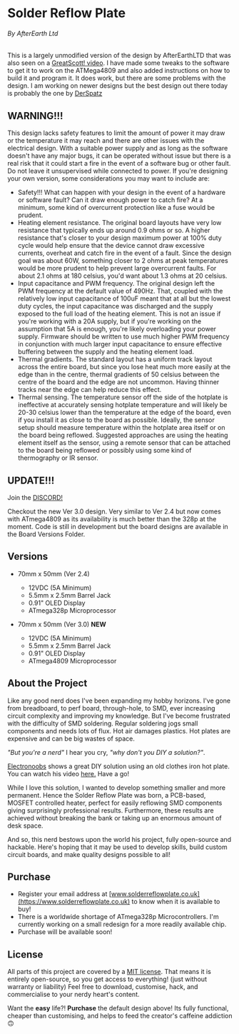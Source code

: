# **Solder Reflow Plate**

###### By AfterEarth Ltd

This is a largely unmodified version of the design by AfterEarthLTD that was also seen on a [GreatScott! video](https://github.com/DerSpatz/PCB-reflow-solder-heat-plate). I have made some tweaks to the software to get it to work on the ATMega4809 and also added instructions on how to build it and program it. It does work, but there are some problems with the design. I am working on newer designs but the best design out there today is probably the one by [DerSpatz](https://github.com/DerSpatz/PCB-reflow-solder-heat-plate)

## WARNING!!!

This design lacks safety features to limit the amount of power it may draw or the temperature it may reach and there are other issues with the electrical design. With a suitable power supply and as long as the software doesn't have any major bugs, it can be operated without issue but there is a real risk that it could start a fire in the event of a software bug or other fault. Do not leave it unsupervised while connected to power. If you're designing your own version, some considerations you may want to include are:

- Safety!!! What can happen with your design in the event of a hardware or software fault? Can it draw enough power to catch fire? At a minimum, some kind of overcurrent protection like a fuse would be prudent.
- Heating element resistance. The original board layouts have very low resistance that typically ends up around 0.9 ohms or so. A higher resistance that's closer to your design maximum power at 100% duty cycle would help ensure that the device cannot draw excessive currents, overheat and catch fire in the event of a fault. Since the design goal was about 60W, something closer to 2 ohms at peak temperatures would be more prudent to help prevent large overcurrent faults. For about 2.1 ohms at 180 celsius, you'd want about 1.3 ohms at 20 celsius.
- Input capacitance and PWM frequency. The original design left the PWM frequency at the default value of 490Hz. That, coupled with the relatively low input capacitance of 100uF meant that at all but the lowest duty cycles, the input capacitance was discharged and the supply exposed to the full load of the heating element. This is not an issue if you're working with a 20A supply, but if you're working on the assumption that 5A is enough, you're likely overloading your power supply. Firmware should be written to use much higher PWM frequency in conjunction with much larger input capacitance to ensure effective buffering between the supply and the heating element load.
- Thermal gradients. The standard layout has a uniform track layout across the entire board, but since you lose heat much more easily at the edge than in the centre, thermal gradients of 50 celsius between the centre of the board and the edge are not uncommon. Having thinner tracks near the edge can help reduce this effect.
- Thermal sensing. The temperature sensor off the side of the hotplate is ineffective at accurately sensing hotplate temperature and will likely be 20-30 celsius lower than the temperature at the edge of the board, even if you install it as close to the board as possible. Ideally, the sensor setup should measure temperature within the hotplate area itself or on the board being reflowed. Suggested approaches are using the heating element itself as the sensor, using a remote sensor that can be attached to the board being reflowed or possibly using some kind of thermography or IR sensor.

## UPDATE!!!

Join the [DISCORD!](https://discord.gg/YzhG6FcCRA)

Checkout the new Ver 3.0 design. Very similar to Ver 2.4 but now comes with ATmega4809 as its availability is much better than the 328p at the moment. Code is still in development but the board designs are available in the Board Versions Folder.

## Versions

- 70mm x 50mm (Ver 2.4)
  - 12VDC (5A Minimum)
  - 5.5mm x 2.5mm Barrel Jack
  - 0.91" OLED Display
  - ATmega328p Microprocessor

- 70mm x 50mm (Ver 3.0) **NEW**
  - 12VDC (5A Minimum)
  - 5.5mm x 2.5mm Barrel Jack
  - 0.91" OLED Display
  - ATmega4809 Microprocessor

## About the Project

Like any good nerd does I've been expanding my hobby horizons.
I've gone from breadboard, to perf board, through-hole, to SMD, ever increasing circuit complexity and improving my knowledge.
But I've become frustrated with the difficulty of SMD soldering.
Regular soldering jogs small components and needs lots of flux.
Hot air damages plastics.
Hot plates are expensive and can be big wastes of space.

*"But you're a nerd"* I hear you cry, *"why don't you DIY a solution?"*.

[Electronoobs](https://www.youtube.com/channel/UCjiVhIvGmRZixSzupD0sS9Q) shows a great DIY solution using an old clothes iron hot plate.
You can watch his video [here.](https://www.youtube.com/watch?v=C7blZigaaaA)
Have a go!

While I love this solution, I wanted to develop something smaller and more permanent.
Hence the Solder Reflow Plate was born, a PCB-based, MOSFET controlled heater, perfect for easily reflowing SMD components giving surprisingly professional results. Furthermore, these results are achieved without breaking the bank or taking up an enormous amount of desk space.

And so, this nerd bestows upon the world his project, fully open-source and hackable.
Here's hoping that it may be used to develop skills, build custom circuit boards, and make quality designs possible to all!

## Purchase

- Register your email address at [www.solderreflowplate.co.uk](https://www.solderreflowplate.co.uk) to know when it is available to buy!
- There is a worldwide shortage of ATmega328p Microcontrollers. I'm currently working on a small redesign for a more readily available chip.
- Purchase will be available soon!

## License

All parts of this project are covered by a [MIT license](LICENSE).
That means it is entirely open-source, so you get access to everything! (just without warranty or liability)
Feel free to download, customise, hack, and commercialise to your nerdy heart's content.

Want the **easy** life?!
**Purchase** the default design above!
Its fully functional, cheaper than customising, and helps to feed the creator's caffeine addiction 🙃
